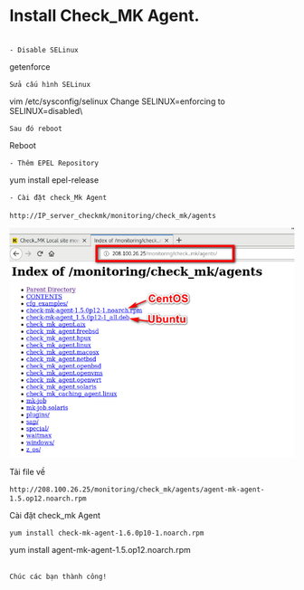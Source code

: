 # Install Check_MK Agent.
```

- Disable SELinux
```
getenforce
```
Sửa cấu hình SELinux
```
vim /etc/sysconfig/selinux
Change SELINUX=enforcing to SELINUX=disabled\
```
Sau đó reboot
```
Reboot
```
- Thêm EPEL Repository
```
yum install epel-release
```
- Cài đặt check_Mk Agent

http://IP_server_checkmk/monitoring/check_mk/agents
```
![check+mk_Agent](Image/Check_mkAgent.png)

Tải file về
```
http://208.100.26.25/monitoring/check_mk/agents/agent-mk-agent-1.5.op12.noarch.rpm
```
Cài đặt check_mk Agent
```
yum install check-mk-agent-1.6.0p10-1.noarch.rpm
```
yum install agent-mk-agent-1.5.op12.noarch.rpm
```

Chúc các bạn thành công!
